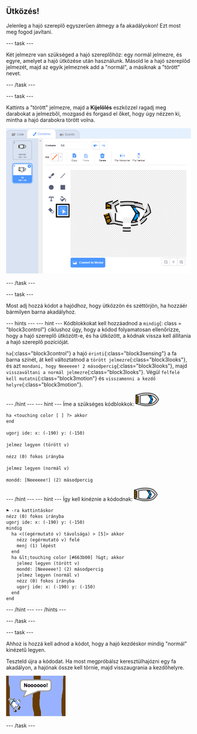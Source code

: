 ## Ütközés!

Jelenleg a hajó szereplő egyszerűen átmegy a fa akadályokon! Ezt most meg fogod javítani.

\--- task \---

Két jelmezre van szükséged a hajó szereplőhöz: egy normál jelmezre, és egyre, amelyet a hajó ütközése után használunk. Másold le a hajó szereplőd jelmezét, majd az egyik jelmeznek add a "normál", a másiknak a "törött" nevet.

\--- /task \---

\--- task \---

Kattints a "törött" jelmezre, majd a **Kijelölés** eszközzel ragadj meg darabokat a jelmezből, mozgasd és forgasd el őket, hogy úgy nézzen ki, mintha a hajó darabokra törött volna.

![képernyőkép](images/boat-hit-costume-annotated.png)

\--- /task \---

\--- task \---

Most adj hozzá kódot a hajódhoz, hogy ütközzön és széttörjön, ha hozzáér bármilyen barna akadályhoz.

\--- hints \--- \--- hint \--- Kódblokkokat kell hozzáadnod a `mindig`{: class = "block3control"} ciklushoz úgy, hogy a kódod folyamatosan ellenőrizze, hogy a hajó szereplő ütközött-e, és ha ütközött, a kódnak vissza kell állítania a hajó szereplő pozícióját.

`ha`{:class="block3control"} a hajó `érinti`{:class="block3sensing"} a fa barna színét, át kell változtatnod a `törött jelmezre`{:class="block3looks"}, és azt `mondani, hogy Neeeeee! 2 másodpercig`{:class="block3looks"}, majd `visszaváltani a normál jelmezre`{:class="block3looks"}. Végül `felfelé kell mutatni`{:class="block3motion"} és `visszamenni a kezdő helyre`{:class="block3motion"}.

\--- /hint \--- \--- hint \--- Íme a szükséges kódblokkok: ![hajó szereplő](images/boat_resize.png)

```blocks3
ha <touching color [ ] ?> akkor
end

ugorj ide: x: (-190) y: (-150)

jelmez legyen (törött v)

nézz (0) fokos irányba

jelmez legyen (normál v)

mondd: [Neeeeee!] (2) másodpercig
```

\--- /hint \--- \--- hint \--- Így kell kinéznie a kódodnak: ![hajó szereplő](images/boat_resize.png)

```blocks3
⚑ -ra kattintáskor
nézz (0) fokos irányba
ugorj ide: x: (-190) y: (-150)
mindig 
  ha <((egérmutató v) távolsága) > [5]> akkor 
    nézz (egérmutató v) felé
    menj (1) lépést
  end
  ha &lt;touching color [#663b00] ?&gt; akkor 
    jelmez legyen (törött v)
    mondd: [Neeeeee!] (2) másodpercig
    jelmez legyen (normál v)
    nézz (0) fokos irányba
    ugorj ide: x: (-190) y: (-150)
  end
end
```

\--- /hint \--- \--- /hints \---

\--- /task \---

\--- task \---

Ahhoz is hozzá kell adnod a kódot, hogy a hajó kezdéskor mindig "normál" kinézetű legyen.

Teszteld újra a kódodat. Ha most megpróbálsz keresztülhajózni egy fa akadályon, a hajónak össze kell törnie, majd visszaugrania a kezdőhelyre.

![képernyőkép](images/boat-crash.png)

\--- /task \---
